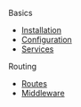 Basics
  * [Installation](/docs/installation)
  * [Configuration](/docs/config)
  * [Services](/docs/services)

Routing
   * [Routes](/docs/routing)
   * [Middleware](/docs/middleware)

